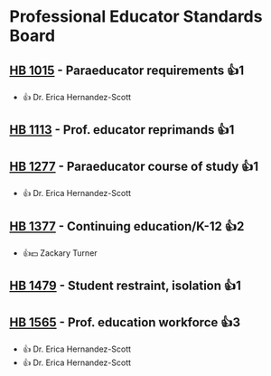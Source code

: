 # Professional Educator Standards Board

## [HB 1015](/bill/2023-24/hb/1015/) - Paraeducator requirements 👍1  
* 👍 Dr. Erica Hernandez-Scott

## [HB 1113](/bill/2023-24/hb/1113/) - Prof. educator reprimands 👍1  

## [HB 1277](/bill/2023-24/hb/1277/) - Paraeducator course of study 👍1  
* 👍 Dr. Erica Hernandez-Scott

## [HB 1377](/bill/2023-24/hb/1377/) - Continuing education/K-12 👍2  
* 👍💵 Zackary Turner

## [HB 1479](/bill/2023-24/hb/1479/) - Student restraint, isolation 👍1  

## [HB 1565](/bill/2023-24/hb/1565/) - Prof. education workforce 👍3  
* 👍 Dr. Erica Hernandez-Scott
* 👍 Dr. Erica Hernandez-Scott